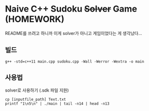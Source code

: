# Naive C++ Sudoku ~~Solver~~ Game (HOMEWORK)
README를 쓰려고 하니까 이게 solver가 아니고 게임이었다는 게 생각났다...

## 빌드
```
g++ -std=c++11 main.cpp sudoku.cpp -Wall -Werror -Wextra -o main
```

## 사용법
solver로 사용하기 (.sdk 파일 지원)
```
cp [inputfile_path] Text.txt
printf "1\n5\n" | ./main | tail -n14 | head -n13
```
